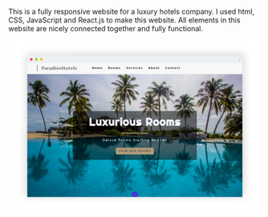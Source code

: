 This is a fully responsive website for a luxury hotels company. I used html, CSS, JavaScript and React.js to make this website. All elements in this website are nicely connected together and fully functional.

![Paradise Hotels Website Screenshot](https://github.com/FNuri/Fanur-Technology-Website/blob/master/fnurimages/paradisehotelsscreenshot.png)
